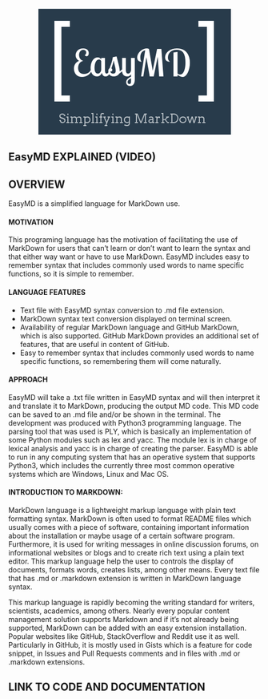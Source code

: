 <p align="center">
  <img src="https://raw.githubusercontent.com/ArianaQ/EasyMD/master/EasyMDLogo2.png" alt="EasyMD"/>
</p>

## EasyMD EXPLAINED (VIDEO)

## OVERVIEW
EasyMD is a simplified language for MarkDown use.

#### MOTIVATION
This programing language has the motivation of facilitating the use of MarkDown for users that can’t learn or don’t want to learn the syntax and that either way want or have to use MarkDown. EasyMD includes easy to remember syntax that includes commonly used words to name specific functions, so it is simple to remember. 

#### LANGUAGE FEATURES
* Text file with EasyMD syntax conversion to .md file extension.
* MarkDown syntax text conversion displayed on terminal screen.
* Availability of regular MarkDown language and GitHub MarkDown, which is also supported. GitHub MarkDown provides an additional set of features, that are useful in content of GitHub.
* Easy to remember syntax that includes commonly used words to name specific functions, so remembering them will come naturally.

#### APPROACH
EasyMD will take a .txt file written in EasyMD syntax and will then interpret it and translate it to MarkDown, producing the output MD code. This MD code can be saved to an .md file and/or be shown in the terminal. The development was produced with Python3 programming language. The parsing tool that was used is PLY, which is basically an implementation of some Python modules such as lex and yacc. The module lex is in charge of lexical analysis and yacc is in charge of creating the parser. EasyMD is able to run in any computing system that has an operative system that supports Python3, which includes the currently three most common operative systems which are Windows, Linux and Mac OS.

#### INTRODUCTION TO MARKDOWN:

MarkDown language is a lightweight markup language with plain text formatting syntax. MarkDown is often used to format README files which usually comes with a piece of software, containing important information about the installation or maybe usage of a certain software program. Furthermore, it is used for writing messages in online discussion forums, on informational websites or blogs and to create rich text using a plain text editor. This markup language help the user to  controls the display of documents, formats words, creates lists, among other means. Every text file that has .md or .markdown extension is written in MarkDown language syntax.

This markup language is rapidly becoming the writing standard for writers, scientists, academics, among others. Nearly every popular content management solution supports Markdown and if it’s not already being supported, MarkDown can be added with an easy extension installation. Popular websites like GitHub, StackOverflow and Reddit use it as well. Particularly in GitHub, it is mostly used in Gists which is a feature for code snippet, in Issues and Pull Requests comments and in files with .md or .markdown extensions.

## LINK TO CODE AND DOCUMENTATION

